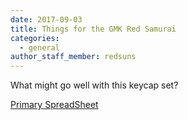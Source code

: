 ```yaml
---
date: 2017-09-03
title: Things for the GMK Red Samurai
categories:
  - general
author_staff_member: redsuns
---
```

<p>What might go well with this keycap set?</p>

<a href="https://docs.google.com/spreadsheets/d/1UC0bg5Uiq7f1z5brNZsXr9EnVoeY19NEzc01nV8RM6k/edit?usp=sharing>/" target="_blank">Primary SpreadSheet</a>
